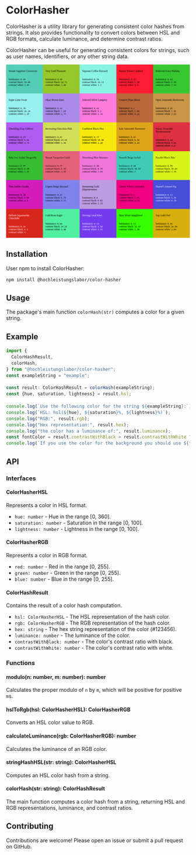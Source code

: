 # ColorHasher

ColorHasher is a utility library for generating consistent color hashes from strings.
It also provides functionality to convert colors between HSL and RGB formats, calculate luminance, and determine contrast ratios.

ColorHasher can be useful for generating consistent colors for strings, such as user names, identifiers, or any other string data.

![demo board of strings and their colors](./demo.png)

## Installation

User npm to install ColorHasher:

```bash
npm install @hochleistungslabor/color-hasher
```

## Usage

The package's main function `colorHash(str)` computes a color for a given string.

## Example

```js
import {
  ColorHashResult,
  colorHash,
} from "@hochleistungslabor/color-hasher";
const exampleString = "example";

const result: ColorHashResult = colorHash(exampleString);
const {hue, saturation, lightness} = result.hsl;

console.log(`Use the following color for the string ${exampleString}:`)
console.log(`HSL: hsl(${hue}, ${saturation}%, ${lightness}%)`);
console.log("RGB:", result.rgb);
console.log("Hex representation:", result.hex);
console.log("the color has a luminance of:", result.luminance);
const fontColor = result.contrastWithBlack > result.contrastWithWhite ? "black" : "white";
console.log(`If you use the color for the background you should use ${fontColor} for the font`);

```

## API

### Interfaces

#### ColorHasherHSL

Represents a color in HSL format.

- `hue: number` - Hue in the range [0, 360].
- `saturation: number` - Saturation in the range [0, 100].
- `lightness: number` - Lightness in the range [0, 100].

#### ColorHasherRGB

Represents a color in RGB format.

- `red: number` - Red in the range [0, 255].
- `green: number` - Green in the range [0, 255].
- `blue: number` - Blue in the range [0, 255].

#### ColorHashResult

Contains the result of a color hash computation.

- `hsl: ColorHasherHSL` - The HSL representation of the hash color.
- `rgb: ColorHasherRGB` - The RGB representation of the hash color.
- `hex: string` - The hex string representation of the color (#123456).
- `luminance: number` - The luminance of the color.
- `contrastWithBlack: number` - The color's contrast ratio with black.
- `contrastWithWhite: number` - The color's contrast ratio with white.

### Functions

#### modulo(n: number, m: number): number

Calculates the proper modulo of `n` by `m`, which will be positive for positive `m`s.

#### hslToRgb(hsl: ColorHasherHSL): ColorHasherRGB

Converts an HSL color value to RGB.

#### calculateLuminance(rgb: ColorHasherRGB): number

Calculates the luminance of an RGB color.

#### stringHashHSL(str: string): ColorHasherHSL

Computes an HSL color hash from a string.

#### colorHash(str: string): ColorHashResult

The main function computes a color hash from a string, returning HSL and RGB representations, luminance, and contrast ratios.

## Contributing

Contributions are welcome! Please open an issue or submit a pull request on GitHub.

